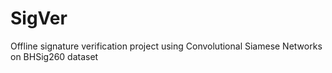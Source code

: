 # SigVer
Offline signature verification project using Convolutional Siamese Networks on BHSig260 dataset
